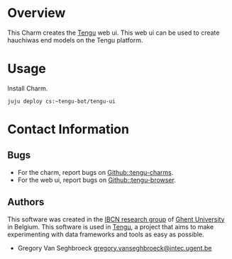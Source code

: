 # Overview

This Charm creates the [Tengu](http://tengu.intec.ugent.be) web ui. This web ui can be used to create hauchiwas end models on the Tengu platform.

# Usage

Install Charm.

    juju deploy cs:~tengu-bot/tengu-ui


# Contact Information

## Bugs

 - For the charm, report bugs on [Github::tengu-charms](https://github.com/IBCNServices/tengu-charms/issues).
 - For the web ui, report bugs on [Github::tengu-browser](https://github.com/IBCNServices/tengu-browser/issues).

## Authors

This software was created in the [IBCN research group](https://www.ibcn.intec.ugent.be/) of [Ghent University](http://www.ugent.be/en) in Belgium. This software is used in [Tengu](http://tengu.intec.ugent.be), a project that aims to make experimenting with data frameworks and tools as easy as possible.

 - Gregory Van Seghbroeck <gregory.vanseghbroeck@intec.ugent.be>

